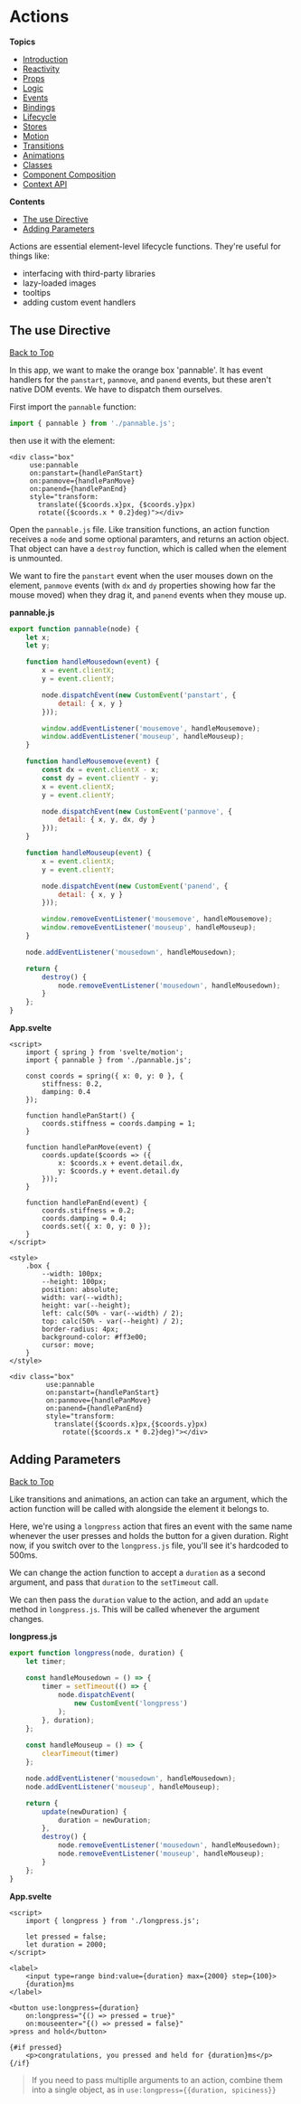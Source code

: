 # Actions

**Topics**  
* [Introduction](./readme.md)
* [Reactivity](./01-reactivity.md)
* [Props](./02-props.md)
* [Logic](./03-logic.md)
* [Events](./04-events.md)
* [Bindings](./05-bindings.md)
* [Lifecycle](./06-lifecycle.md)
* [Stores](./07-stores.md)
* [Motion](./08-motion.md)
* [Transitions](./09-transitions.md)
* [Animations](./10-animations.md)
* [Classes](./12-classes.md)
* [Component Composition](./13-component-composition.md)
* [Context API](./14-context-api.md)

**Contents**  
* [The use Directive](#the-use-directive)
* [Adding Parameters](#adding-parameters)

Actions are essential element-level lifecycle functions. They're useful for things like:
* interfacing with third-party libraries
* lazy-loaded images
* tooltips
* adding custom event handlers

## The use Directive
[Back to Top](#actions)

In this app, we want to make the orange box 'pannable'. It has event handlers for the `panstart`, `panmove`, and `panend` events, but these aren't native DOM events. We have to dispatch them ourselves.

First import the `pannable` function:

```js
import { pannable } from './pannable.js';
```

then use it with the element:

```svelte
<div class="box"
     use:pannable
     on:panstart={handlePanStart}
     on:panmove={handlePanMove}
     on:panend={handlePanEnd}
     style="transform:
       translate({$coords.x}px, {$coords.y}px)
       rotate({$coords.x * 0.2}deg)"></div>
```

Open the `pannable.js` file. Like transition functions, an action function receives a `node` and some optional paramters, and returns an action object. That object can have a `destroy` function, which is called when the element is unmounted.

We want to fire the `panstart` event when the user mouses down on the element, `panmove` events (with `dx` and `dy` properties showing how far the mouse moved) when they drag it, and `panend` events when they mouse up.

**pannable.js**  
```js
export function pannable(node) {
	let x;
	let y;

	function handleMousedown(event) {
		x = event.clientX;
		y = event.clientY;

		node.dispatchEvent(new CustomEvent('panstart', {
			detail: { x, y }
		}));

		window.addEventListener('mousemove', handleMousemove);
		window.addEventListener('mouseup', handleMouseup);
	}

	function handleMousemove(event) {
		const dx = event.clientX - x;
		const dy = event.clientY - y;
		x = event.clientX;
		y = event.clientY;

		node.dispatchEvent(new CustomEvent('panmove', {
			detail: { x, y, dx, dy }
		}));
	}

	function handleMouseup(event) {
		x = event.clientX;
		y = event.clientY;

		node.dispatchEvent(new CustomEvent('panend', {
			detail: { x, y }
		}));

		window.removeEventListener('mousemove', handleMousemove);
		window.removeEventListener('mouseup', handleMouseup);
	}

	node.addEventListener('mousedown', handleMousedown);

	return {
		destroy() {
			node.removeEventListener('mousedown', handleMousedown);
		}
	};
}
```

**App.svelte**  
```svelte
<script>
	import { spring } from 'svelte/motion';
	import { pannable } from './pannable.js';

	const coords = spring({ x: 0, y: 0 }, {
		stiffness: 0.2,
		damping: 0.4
	});

	function handlePanStart() {
		coords.stiffness = coords.damping = 1;
	}

	function handlePanMove(event) {
		coords.update($coords => ({
			x: $coords.x + event.detail.dx,
			y: $coords.y + event.detail.dy
		}));
	}

	function handlePanEnd(event) {
		coords.stiffness = 0.2;
		coords.damping = 0.4;
		coords.set({ x: 0, y: 0 });
	}
</script>

<style>
	.box {
		--width: 100px;
		--height: 100px;
		position: absolute;
		width: var(--width);
		height: var(--height);
		left: calc(50% - var(--width) / 2);
		top: calc(50% - var(--height) / 2);
		border-radius: 4px;
		background-color: #ff3e00;
		cursor: move;
	}
</style>

<div class="box"
		 use:pannable
		 on:panstart={handlePanStart}
		 on:panmove={handlePanMove}
		 on:panend={handlePanEnd}
		 style="transform:
		   translate({$coords.x}px,{$coords.y}px)
			 rotate({$coords.x * 0.2}deg)"></div>
```

## Adding Parameters
[Back to Top](#actions)

Like transitions and animations, an action can take an argument, which the action function will be called with alongside the element it belongs to.

Here, we're using a `longpress` action that fires an event with the same name whenever the user presses and holds the button for a given duration. Right now, if you switch over to the `longpress.js` file, you'll see it's hardcoded to 500ms.

We can change the action function to accept a `duration` as a second argument, and pass that `duration` to the `setTimeout` call.

We can then pass the `duration` value to the action, and add an `update` method in `longpress.js`. This will be called whenever the argument changes.

**longpress.js**  
```js
export function longpress(node, duration) {
	let timer;
	
	const handleMousedown = () => {
		timer = setTimeout(() => {
			node.dispatchEvent(
				new CustomEvent('longpress')
			);
		}, duration);
	};
	
	const handleMouseup = () => {
		clearTimeout(timer)
	};

	node.addEventListener('mousedown', handleMousedown);
	node.addEventListener('mouseup', handleMouseup);

	return {
		update(newDuration) {
			duration = newDuration;
		},
		destroy() {
			node.removeEventListener('mousedown', handleMousedown);
			node.removeEventListener('mouseup', handleMouseup);
		}
	};
}
```

**App.svelte**  
```svelte
<script>
	import { longpress } from './longpress.js';

	let pressed = false;
	let duration = 2000;
</script>

<label>
	<input type=range bind:value={duration} max={2000} step={100}>
	{duration}ms
</label>

<button use:longpress={duration}
	on:longpress="{() => pressed = true}"
	on:mouseenter="{() => pressed = false}"
>press and hold</button>

{#if pressed}
	<p>congratulations, you pressed and held for {duration}ms</p>
{/if}
```

> If you need to pass multiplle arguments to an action, combine them into a single object, as in `use:longpress={{duration, spiciness}}`